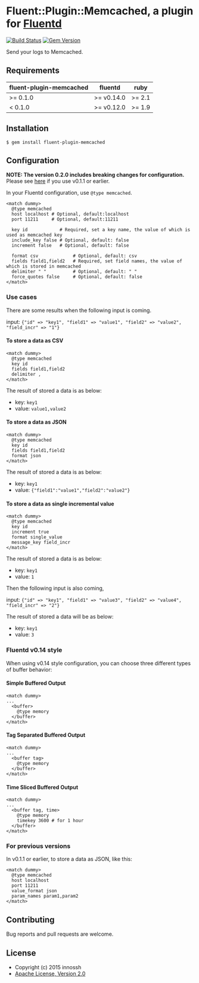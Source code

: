 # Fluent::Plugin::Memcached, a plugin for [Fluentd](http://www.fluentd.org)

[![Build Status](https://travis-ci.org/innossh/fluent-plugin-memcached.svg?branch=master)](https://travis-ci.org/innossh/fluent-plugin-memcached)
[![Gem Version](https://badge.fury.io/rb/fluent-plugin-memcached.svg)](https://badge.fury.io/rb/fluent-plugin-memcached)

Send your logs to Memcached.

## Requirements

| fluent-plugin-memcached | fluentd | ruby |
|-------------------------|---------|------|
| >= 0.1.0 | >= v0.14.0 | >= 2.1 |
|  < 0.1.0 | >= v0.12.0 | >= 1.9 |

## Installation

```console
$ gem install fluent-plugin-memcached
```

## Configuration

**NOTE: The version 0.2.0 includes breaking changes for configuration.** Please see [here](#for-previous-versions) if you use v0.1.1 or earlier.

In your Fluentd configuration, use `@type memcached`.

```
<match dummy>
  @type memcached
  host localhost # Optional, default:localhost
  port 11211     # Optional, default:11211

  key id            # Required, set a key name, the value of which is used as memcached key
  include_key false # Optional, default: false
  increment false   # Optional, default: false

  format csv             # Optional, default: csv
  fields field1,field2   # Required, set field names, the value of which is stored in memcached
  delimiter " "          # Optional, default: " "
  force_quotes false     # Optional, default: false
</match>
```

### Use cases

There are some results when the following input is coming.

input: `{"id" => "key1", "field1" => "value1", "field2" => "value2", "field_incr" => "1"}`

#### To store a data as CSV

```
<match dummy>
  @type memcached
  key id
  fields field1,field2
  delimiter ,
</match>
```

The result of stored a data is as below:

- key: `key1`
- value: `value1,value2`

#### To store a data as JSON

```
<match dummy>
  @type memcached
  key id
  fields field1,field2
  format json
</match>
```

The result of stored a data is as below:

- key: `key1`
- value: `{"field1":"value1","field2":"value2"}`

#### To store a data as single incremental value

```
<match dummy>
  @type memcached
  key id
  increment true
  format single_value
  message_key field_incr
</match>
```

The result of stored a data is as below:

- key: `key1`
- value: `1`

Then the following input is also coming,

input: `{"id" => "key1", "field1" => "value3", "field2" => "value4", "field_incr" => "2"}`

The result of stored a data will be as below:

- key: `key1`
- value: `3`

### Fluentd v0.14 style

When using v0.14 style configuration, you can choose three different types of buffer behavior:

#### Simple Buffered Output

```
<match dummy>
...
  <buffer>
    @type memory
  </buffer>
</match>
```

#### Tag Separated Buffered Output

```
<match dummy>
...
  <buffer tag>
    @type memory
  </buffer>
</match>
```

#### Time Sliced Buffered Output

```
<match dummy>
...
  <buffer tag, time>
    @type memory
    timekey 3600 # for 1 hour
  </buffer>
</match>
```

### For previous versions

In v0.1.1 or earlier, to store a data as JSON, like this:

```
<match dummy>
  @type memcached
  host localhost
  port 11211
  value_format json
  param_names param1,param2
</match>
```

## Contributing

Bug reports and pull requests are welcome.

## License

- Copyright (c) 2015 innossh
- [Apache License, Version 2.0](http://www.apache.org/licenses/LICENSE-2.0)

